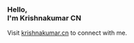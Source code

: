 
### Hello,</br>I'm Krishnakumar CN
Visit <a href="https://krishnakumar.cn" target="_blank">krishnakumar.cn</a> to connect with me.
